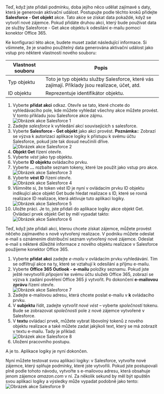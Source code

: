 Teď, když jste přidali podmínku, doba jejího něco udělat zajímavé s daty, která je generován aktivační událost. Postupujte podle těchto kroků přidejte **Salesforce - Get objekt** akce. Tato akce se získat data pokaždé, když se vytvoří nové zájemce. Pokud přidáte druhou akci, který bude používat data ze služby Salesforce - Get akce objektu k odesílání e-mailu pomocí konektor Office 365.  

Ke konfiguraci této akce, budete muset zadat následující informace. Si všimnete, že je snadno použitelný data generována aktivační událost jako vstup pro některé vlastnosti nového souboru:

| Vlastnost souboru | Popis |
| --- | --- |
| Typ objektu |Toto je typ objektu služby Salesforce, které vás zajímají. Příklady jsou realizace, účet, atd. |
| ID objektu |Reprezentuje identifikátor objektu. |

1. Vyberte **přidat akci** odkaz. Otevře se tato, které chcete do vyhledávacího pole, kde můžete vyhledat všechny akce můžete provést. V tomto příkladu jsou Salesforce akce zájmu.      
   ![Obrázek akce Salesforce 1](./media/connectors-create-api-salesforce/action-1.png)  
2. Zadejte *salesforce* k vyhledání akcí souvisejících s salesforce.
3. Vyberte **Salesforce - Get objekt** jako akci provést.   **Poznámka:**: Zobrazí se výzva k autorizaci aplikace logiky k přístupu k svému účtu Salesforce, pokud jste tak dosud neučinili dříve.    
   ![Obrázek akce Salesforce 2](./media/connectors-create-api-salesforce/action-2.png)    
4. **Objekt Get** řízení otevře.  
5. Vyberte *vést* jako typ objektu.
6. Vyberte **ID objektu** ovládacího prvku.
7. Vyberte **...**  rozbalte seznam tokeny, které lze použít jako vstup pro akce.       
   ![Obrázek akce Salesforce 3](./media/connectors-create-api-salesforce/action-3.png)    
8. Vyberte **vést ID** řízení otevře.   
   ![Obrázek akce Salesforce 4](./media/connectors-create-api-salesforce/action-4.png)     
9. Všimněte si, že token vést ID je nyní v ovládacím prvku ID objektu indikující akce objekt Get bude hledat realizace s ID, které se rovná realizace ID realizace, která aktivuje tuto aplikaci logiky.  
   ![Obrázek akce Salesforce 5](./media/connectors-create-api-salesforce/action-5.png)  
10. Uložte práci. Je to, jste přidali do aplikace logiky akce objekt Get. Ovládací prvek objekt Get by měl vypadat takto:    
    ![Obrázek akce Salesforce 6](./media/connectors-create-api-salesforce/action-6.png)  

Teď, když jste přidali akci, kterou chcete získat zájemce, můžete provést něčeho zajímavého s nově vytvořený realizace. V podniku můžete odeslat e-mail s oznámením distribuční seznam vytvořený nové zájemce. Odeslat e-mail s některé důležité informace z nového objektu realizace v Salesforce použijeme konektor Office 365.  

1. Vyberte **přidat akci** zadejte *e-mailu* v ovládacím prvku vyhledávání. Tím se odfiltrují akce na ty, které se vztahují k odesílání a příjmu e-mailu.  
2. Vyberte **Office 365 Outlook - e-mailu** položky seznamu. Pokud jste ještě nevytvořili *připojení* ke svému účtu služeb Office 365, zobrazí se výzva k zadání pověření Office 365 ji vytvořit. Po dokončení **e-mailovou zprávu** řízení otevře.        
   ![Obrázek akce Salesforce 7](./media/connectors-create-api-salesforce/action-7.png)  
3. Zadejte e-mailovou adresu, která chcete poslat e-mailu v **k** ovládacího prvku.
4. V **subjektu** řídit, zadejte *vytvořit nové vést* – vyberte *společnosti* tokenu. Bude se zobrazovat *společnosti* pole z nové zájemce vytvořené v Salesforce.  
5. V **textu** ovládací prvek, můžete vybrat libovolný tokenů z nového objektu realizace a také můžete zadat jakýkoli text, který se má zobrazit v textu e-mailu. Tady je příklad:  
   ![Obrázek akce Salesforce 8](./media/connectors-create-api-salesforce/action-8.png)   
6. Uložení pracovního postupu.  

A je to. Aplikace logiky je nyní dokončen.  

Nyní můžete testovat svou aplikaci logiky: v Salesforce, vytvořte nové zájemce, který splňuje podmínky, které jste vytvořili.  Pokud jste postupovali plně podle tohoto návodu, vytvořte s e-mailovou adresu, která obsahuje jenom zájemce *amazon.com* v ní. Za několik sekund by měl být spuštěn svou aplikaci logiky a výsledky může vypadat podobně jako tento:  
![Obrázek akce Salesforce 9](./media/connectors-create-api-salesforce/action-9.png)  

